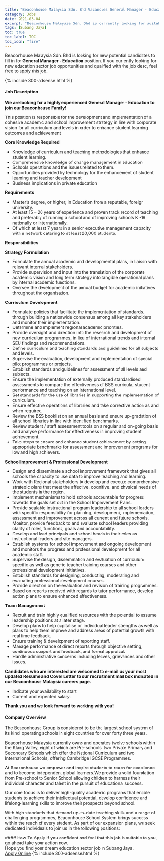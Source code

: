 ```yaml
---
title: "Beaconhouse Malaysia Sdn. Bhd Vacancies General Manager - Education" 
category: Jobs 
date: 2021-03-04 
excerpt: "Beaconhouse Malaysia Sdn. Bhd is currently looking for suitable person to fill in the General Manager - Education which positioned at Subang Jaya" 
tags: [Subang Jaya] 
toc: true 
toc_label: TOC 
toc_icon: "fire" 
--- 
```


<p>Beaconhouse Malaysia Sdn. Bhd is looking for new potential candidates to fill in for <b>General Manager - Education</b> position. If you currently looking for new education sector job opportunities and qualified with the job desc, feel free to apply this job.
</p>{% include 300-adsense.html %} 
 <div><div><h4>Job Description</h4></div><div><div><span><div><p><strong>We are looking for a highly experienced General Manager - Education to join our Beaconhouse Family!</strong></p><p>This position is responsible for the development and implementation of a cohesive academic and school improvement strategy in line with corporate vision for all curriculum and levels in order to enhance student learning outcomes and achievement</p><p><strong>Core Knowledge Required</strong></p><ul><li>Knowledge of curriculum and teaching methodologies that enhance student learning.</li><li>Comprehensive knowledge of change management in education.</li><li>Schools operations and the issues related to them.</li><li>Opportunities provided by technology for the enhancement of student learning and teacher development.</li><li>Business implications in private education</li></ul><p><strong>Requirements</strong></p><ul><li>Master&#8217;s degree, or higher, in Education from a reputable, foreign university.</li><li>At least 15 &#8211; 20 years of experience and proven track record of teaching and preferably of running a school and of improving schools K -19 nationally or internationally.</li><li>Of which at least 7 years in a senior executive management capacity with a network catering to at least 20,000 students.</li></ul><p><strong>Responsibilities</strong></p><p><strong>Strategy Formulation</strong></p><ul><li>Formulate the annual academic and developmental plans, in liaison with relevant internal stakeholders.</li><li>Provide supervision and input into the translation of the corporate academic vision and long term strategy into tangible operational plans by internal academic functions.</li><li>Oversee the development of the annual budget for academic initiatives throughout the organisation.</li></ul><p><strong>Curriculum Development</strong></p><ul><li>Formulate policies that facilitate the implementation of standards, through building a nationwide consensus among all key stakeholders and monitor their implementation.</li><li>Determine and implement regional academic priorities.</li><li>Provide oversight and direction into the research and development of new curriculum programmes, in lieu of international trends and internal SEU findings and recommendations.</li><li>Define curriculum and teaching standards and guidelines for all subjects and levels.</li><li>Supervise the evaluation, development and implementation of special pilot programmes or projects.</li><li>Establish standards and guidelines for assessment of all levels and subjects.</li><li>Ensure the implementation of externally produced standardised assessments to compare the effectiveness of BSS curricula, student performance and teaching on an international level.</li><li>Set standards for the use of libraries in supporting the implementation of curriculum.</li><li>Ensure effective operations of libraries and take corrective action as and when required.</li><li>Review the BSS booklist on an annual basis and ensure up-gradation of all school libraries in line with identified benchmarks.</li><li>Review student / staff assessment tools on a regular and on-going basis and analyse performance for effectiveness in improving student achievement.</li><li>Take steps to ensure and enhance student achievement by setting appropriate benchmarks for assessment and improvement programs for low and high achievers.</li></ul><p><strong>School Improvement &amp; Professional Development</strong></p><ul><li>Design and disseminate a school improvement framework that gives all schools the capacity to use data to improve teaching and learning.</li><li>Work with Regional stakeholders to develop and execute comprehensive strategic plans that meet the affective, cognitive, and physical needs of the students in the region.</li><li>Implement mechanisms to hold schools accountable for progress towards the goals set out in the School Improvement Plans.</li><li>Provide scalable instructional program leadership to all school leaders with specific responsibility for planning, development, implementation, assessment and improvement across all current and future schools. Monitor, provide feedback to and evaluate school leaders providing clarity of roles, functions, goals and accountability.</li><li>Develop and lead principals and school heads in their roles as instructional leaders and site managers.</li><li>Establish systems for school improvement and ongoing development and monitors the progress and professional development for all academic staff.</li><li>Supervise the design, dissemination and evaluation of curriculum specific as well as generic teacher training courses and other professional development initiatives.</li><li>Establish standards for designing, conducting, moderating and evaluating professional development courses.</li><li>Provide direction on the evaluation and revision of training programmes.</li><li>Based on reports received with regards to tutor performance, develop action plans to ensure enhanced effectiveness.</li></ul><p><strong>Team Management</strong></p><ul><li>Recruit and train highly qualified resources with the potential to assume leadership positions at a later stage.</li><li>Develop plans to help capitalise on individual leader strengths as well as plans to help them improve and address areas of potential growth with real time feedback.</li><li>Ensure training &amp; development of reporting staff.</li><li>Manage performance of direct reports through objective setting, continuous support and feedback, and formal appraisal.</li><li>Handle administrative concerns including leaves, grievances and other issues.</li></ul><p><strong>Candidates who are interested are welcomed to e-mail us your most updated Resume and Cover Letter to our recruitment mail box indicated in our Beaconhouse Malaysia careers page.</strong></p><ul><li>Indicate your availability to start</li><li>Current and expected salary.</li></ul><p><strong>Thank you and we look forward to working with you!</strong></p></div></span></div></div></div> 
<div><div><h4>Company Overview</h4></div><div><div><span><div><p>The Beaconhouse Group is considered to be the largest school system of its kind, operating schools in eight countries for over forty three years.</p><p>Beaconhouse Malaysia currently owns and operates twelve schools within the Klang Valley, eight of which are Pre-schools, two Private Primary and Secondary Schools which offer the National Curriculum and two International Schools, offering Cambridge IGCSE Programmes.</p><p>At Beaconhouse we empower and inspire students to reach for excellence and to become independent global learners.We provide a solid foundation from Pre-school to Senior School allowing children to harness their individual character and talent in the pursuit of educational success.</p><p>Our core focus is to deliver high-quality academic programs that enable students to achieve their intellectual potential, develop confidence and lifelong-learning skills to improve their prospects beyond school.&#160;</p><p>With high standards that demand up-to-date teaching skills and a range of challenging programmes, Beaconhouse School System brings success within the reach of every student. As part of our expansion plans, we seek dedicated individuals to join us in the following positions:</p></div></span></div></div></div> 
#### How To Apply 
If you confident and feel that this job is suitable to you, go ahead take your action now. <br/> 
Hope you find your dream education sector job in Subang Jaya. <br/> 
<a href="https://www.jobstreet.com.my/en/job/general-manager-education-4497983?jobId=jobstreet-my-job-4497983" class="btn btn--info" target="_blank" rel="nofollow noopenner">Apply Online</a> 
{% include 300-adsense.html %} 
